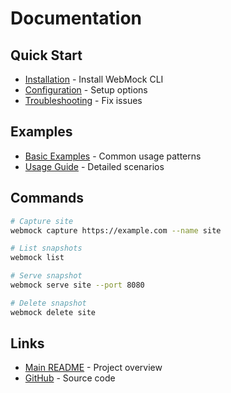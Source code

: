 # Documentation

## Quick Start
- [Installation](INSTALLATION.md) - Install WebMock CLI
- [Configuration](CONFIGURATION.md) - Setup options
- [Troubleshooting](TROUBLESHOOTING.md) - Fix issues

## Examples
- [Basic Examples](examples/README.md) - Common usage patterns
- [Usage Guide](examples/usage-examples.md) - Detailed scenarios

## Commands
```bash
# Capture site
webmock capture https://example.com --name site

# List snapshots
webmock list

# Serve snapshot
webmock serve site --port 8080

# Delete snapshot
webmock delete site
```

## Links
- [Main README](../README.md) - Project overview
- [GitHub](https://github.com/your-org/webmock-cli) - Source code